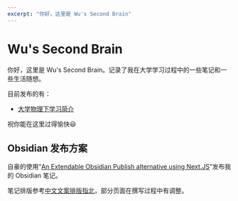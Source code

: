 ```yaml
---
excerpt: "你好，这里是 Wu's Second Brain"
---
```


# Wu's Second Brain

你好，这里是 Wu's Second Brain。记录了我在大学学习过程中的一些笔记和一些生活随想。

目前发布的有：
- [大学物理下学习简介](大学物理下学习简介.md)

祝你能在这里过得愉快😃

## Obsidian 发布方案

自豪的使用“[An Extendable Obsidian Publish alternative using Next.JS](https://linked-blog-starter.vercel.app/home)”发布我的 Obsidian 笔记。

笔记排版参考[中文文案排版指北](中文文案排版指北.md)，部分页面在撰写过程中有调整。




